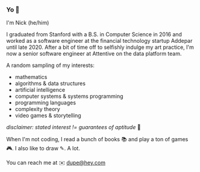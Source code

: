 ### Yo 👋

<!--
**njdup/njdup** is a ✨ _special_ ✨ repository because its `README.md` (this file) appears on your GitHub profile.

Here are some ideas to get you started:

- 🔭 I’m currently working on ...
- 🌱 I’m currently learning ...
- 👯 I’m looking to collaborate on ...
- 🤔 I’m looking for help with ...
- 💬 Ask me about ...
- 📫 How to reach me: ...
- 😄 Pronouns: ...
- ⚡ Fun fact: ...
-->


I'm Nick (he/him)

I graduated from Stanford with a B.S. in Computer Science in 2016 and worked as a software engineer at the financial technology startup Addepar until late 2020. After a bit of time off to selfishly indulge my art practice, I'm now a senior software engineer at Attentive on the data platform team.

A random sampling of my interests:

- mathematics
- algorithms & data structures
- artificial intelligence
- computer systems & systems programming
- programming languages
- complexity theory
- video games & storytelling

_disclaimer: stated interest != guarantees of aptitude_ 🤭 

When I'm not coding, I read a bunch of books 📚 and play a ton of games 🎮. I also like to draw ✎. A lot.

You can reach me at ✉️ [dupe@hey.com](mailto:dupe@hey.com)

